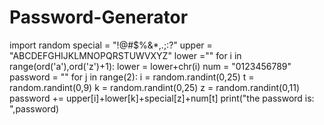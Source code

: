 # Password-Generator
import random
special = "!@#$%&*,.;:?"
upper = "ABCDEFGHIJKLMNOPQRSTUWVXYZ"
lower =""
for i in range(ord('a'),ord('z')+1):
    lower = lower+chr(i)
num = "0123456789"
password = ""
for j in range(2):
    i = random.randint(0,25)
    t = random.randint(0,9)
    k = random.randint(0,25)
    z = random.randint(0,11)
    password += upper[i]+lower[k]+special[z]+num[t]
print("the password is: ",password)
